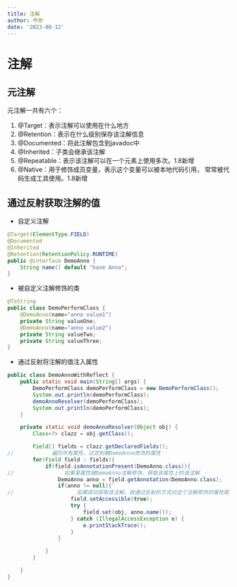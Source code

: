 ```yaml
---
title: 注解
author: 岑参
date: '2023-08-12'
---
```

# 注解
## 元注解
元注解一共有六个：

1. @Target：表示注解可以使用在什么地方
2. @Retention：表示在什么级别保存该注解信息
3. @Documented：将此注解包含到javadoc中
4. @Inherited：子类会继承该注解
5. @Repeatable：表示该注解可以在一个元素上使用多次。1.8新增
6. @Native：用于修饰成员变量，表示这个变量可以被本地代码引用， 常常被代码生成工具使用。1.8新增

## 通过反射获取注解的值

- 自定义注解
```java
@Target(ElementType.FIELD)
@Documented
@Inherited
@Retention(RetentionPolicy.RUNTIME)
public @interface DemoAnno {
    String name() default "have Anno";
}
```

- 被自定义注解修饰的类
```java
@ToString
public class DemoPerformClass {
    @DemoAnno(name="anno value1")
    private String valueOne;
    @DemoAnno(name="anno value2")
    private String valueTwo;
    private String valueThree;
}
```

- 通过反射将注解的值注入属性
```java
public class DemoAnnoWithReflect {
    public static void main(String[] args) {
        DemoPerformClass demoPerformClass = new DemoPerformClass();
        System.out.println(demoPerformClass);
        demoAnnoResolver(demoPerformClass);
        System.out.println(demoPerformClass);
    }

    private static void demoAnnoResolver(Object obj) {
        Class<?> clazz = obj.getClass();

        Field[] fields = clazz.getDeclaredFields();
//            遍历所有属性，过滤到被DemoAnno修饰的属性
        for(Field field : fields){
            if(field.isAnnotationPresent(DemoAnno.class)){
//                如果某属性被DemoAnno注解修饰，获取该属性上的该注解
                DemoAnno anno = field.getAnnotation(DemoAnno.class);
                if(anno != null){`
//                    如果成功获取该注解，就通过反射的方式对这个注解修饰的属性赋值
                    field.setAccessible(true);
                    try {
                        field.set(obj, anno.name());
                    } catch (IllegalAccessException e) {
                        e.printStackTrace();
                    }
                }

            }
        }

    }
}
```
